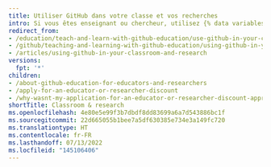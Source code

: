 ```yaml
---
title: Utiliser GitHub dans votre classe et vos recherches
intro: Si vous êtes enseignant ou chercheur, utilisez {% data variables.product.prodname_dotcom %} pour collaborer sur votre travail dans une classe, avec un groupe d’étudiants ou de recherche, etc.
redirect_from:
- /education/teach-and-learn-with-github-education/use-github-in-your-classroom-and-research
- /github/teaching-and-learning-with-github-education/using-github-in-your-classroom-and-research
- /articles/using-github-in-your-classroom-and-research
versions:
  fpt: '*'
children:
- /about-github-education-for-educators-and-researchers
- /apply-for-an-educator-or-researcher-discount
- /why-wasnt-my-application-for-an-educator-or-researcher-discount-approved
shortTitle: Classroom & research
ms.openlocfilehash: 4e80e5e99f3b7dbdf8dd83699a6a7d543886bc1f
ms.sourcegitcommit: 22d665055b1bee7a5df630385e734e3a149fc720
ms.translationtype: HT
ms.contentlocale: fr-FR
ms.lasthandoff: 07/13/2022
ms.locfileid: "145106406"
---
```

